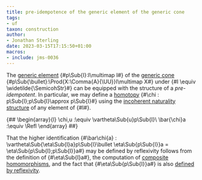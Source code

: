 ```yaml
---
title: pre-idempotence of the generic element of the generic cone
tags:
- uf
taxon: construction
author:
- Jonathan Sterling
date: 2023-03-15T17:15:50+01:00
macros:
- include: jms-0036
---
```


The [generic element](jms-0041) {#p\Sub{I}:I\multimap I#} of the [generic cone](jms-0041) {#p\Sub{\bullet}:\Prod{X:\Comma{A}{\UU}}I\multimap X#} under {#I \equiv \widetilde{\SemicohStr}#} can be equipped with the structure of a *pre-idempotent*. In particular, we may define a [homotopy](jms-003X) {#\chi : p\Sub{I};p\Sub{I}\approx p\Sub{I}#} using the [incoherent naturality structure](jms-003V) of any element of {#I#}.

{##
  \begin{array}{l}
    \chi\,u :\equiv \vartheta\Sub{u}p\Sub{I}\\
    \bar{\chi}a :\equiv \Refl
  \end{array}
##}

That the higher identification {#\bar\chi{a} : \vartheta\Sub{\eta\Sub{I}a}p\Sub{I}\bullet \eta\Sub{p\Sub{I}}a = \eta\Sub{p\Sub{I};p\Sub{I}}a#} may be defined by reflexivity follows from the definition of {#\eta\Sub{I}a#}, the computation of [composite homomorphisms](jms-0043), and the fact that {#\eta\Sub{p\Sub{I}}a#} is also [defined by reflexivity](jms-0041).

